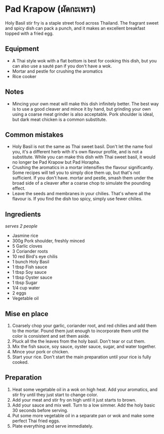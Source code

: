 # Pad Krapow (ผัดกะเพรา)

Holy Basil stir fry is a staple street food across Thailand. The fragrant sweet and spicy dish can pack a punch, and it makes an excellent breakfast topped with a fried egg.

## Equipment

- A Thai style wok with a flat bottom is best for cooking this dish, but you can also use a sauté pan if you don't have a wok.
- Mortar and pestle for crushing the aromatics
- Rice cooker

## Notes

- Mincing your own meat will make this dish infinitely better. The best way is to use a good cleaver and mince it by hand, but grinding your own using a coarse meat grinder is also acceptable. Pork shoulder is ideal, but dark meat chicken is a common substitute.

## Common mistakes

- Holy Basil is not the same as Thai sweet basil. Don't let the name fool you, it's a different herb with it's own flavour profile, and is not a substitute. While you can make this dish with Thai sweet basil, it would no longer be Pad Krapow but Pad Horapha. 
- Crushing the aromatics in a mortar intensifies the flavour significantly. Some recipes will tell you to simply dice them up, but that's not sufficient. If you don't have. mortar and pestle, smash them under the broad side of a cleaver after a coarse chop to simulate the pounding effect.
- Leave the seeds and membranes in your chilies. That's where all the flavour is. If you find the dish too spicy, simply use fewer chilies.
 
## Ingredients
_serves 2 people_

- Jasmine rice
- 300g Pork shoulder, freshly minced
- 5 Garlic cloves
- 3 Coriander roots
- 10 red Bird's eye chilis
- 1 bunch Holy Basil
- 1 tbsp Fish sauce
- 1 tbsp Soy sauce
- 1 tbsp Oyster sauce
- 1 tbsp Sugar
- 1/4 cup water
- 2 eggs
- Vegetable oil

## Mise en place

1. Coarsely chop your garlic, coriander root, and red chilies and add them to the mortar. Pound them just enough to incorporate them until the color is consistent and set them aside.
2. Pluck all the the leaves from the holy basil. Don't tear or cut them. 
3. Mix the fish sauce, soy sauce, oyster sauce, sugar, and water together.
4. Mince your pork or chicken.
5. Start your rice. Don't start the main preparation until your rice is fully cooked.

## Preparation

1. Heat some vegetable oil in a wok on high heat. Add your aromatics, and stir fry until they just start to change color.
2. Add your meat and stir fry on high until it just starts to brown.
3. Add your sauce and mix well. Turn to a low simmer. Add the holy basic 30 seconds before serving.
4. Put some more vegetable oil in a separate pan or wok and make some perfect Thai fried eggs.
5. Plate everything and serve immediately.
